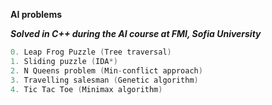 **AI problems**

***Solved in C++ during the AI course at FMI, Sofia University***

```c++
0. Leap Frog Puzzle (Tree traversal)
1. Sliding puzzle (IDA*)
2. N Queens problem (Min-conflict approach)
3. Travelling salesman (Genetic algorithm)
4. Tic Tac Toe (Minimax algorithm)
```